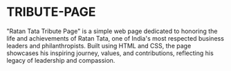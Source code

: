 # TRIBUTE-PAGE
"Ratan Tata Tribute Page" is a simple web page dedicated to honoring the life and achievements of Ratan Tata, one of India's most respected business leaders and philanthropists. Built using HTML and CSS, the page showcases his inspiring journey, values, and contributions, reflecting his legacy of leadership and compassion.
